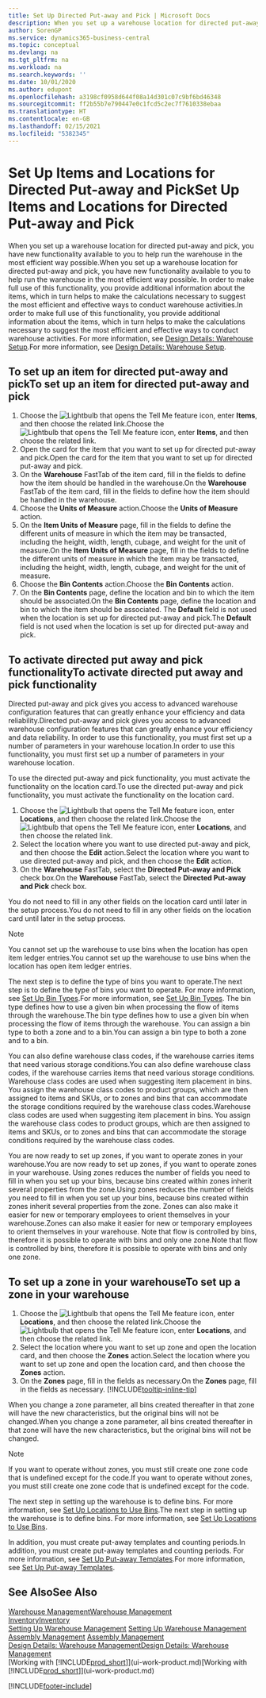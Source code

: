 ```yaml
---
title: Set Up Directed Put-away and Pick | Microsoft Docs
description: When you set up a warehouse location for directed put-away and pick, you have new functionality available to you to help run the warehouse in the most efficient way possible.
author: SorenGP
ms.service: dynamics365-business-central
ms.topic: conceptual
ms.devlang: na
ms.tgt_pltfrm: na
ms.workload: na
ms.search.keywords: ''
ms.date: 10/01/2020
ms.author: edupont
ms.openlocfilehash: a3198cf0958d644f08a14d301c07c9bf6bd46348
ms.sourcegitcommit: ff2b55b7e790447e0c1fcd5c2ec7f7610338ebaa
ms.translationtype: HT
ms.contentlocale: en-GB
ms.lasthandoff: 02/15/2021
ms.locfileid: "5382345"
---
```

# <a name="set-up-items-and-locations-for-directed-put-away-and-pick"></a><span data-ttu-id="925f6-103">Set Up Items and Locations for Directed Put-away and Pick</span><span class="sxs-lookup"><span data-stu-id="925f6-103">Set Up Items and Locations for Directed Put-away and Pick</span></span>
<span data-ttu-id="925f6-104">When you set up a warehouse location for directed put-away and pick, you have new functionality available to you to help run the warehouse in the most efficient way possible.</span><span class="sxs-lookup"><span data-stu-id="925f6-104">When you set up a warehouse location for directed put-away and pick, you have new functionality available to you to help run the warehouse in the most efficient way possible.</span></span> <span data-ttu-id="925f6-105">In order to make full use of this functionality, you provide additional information about the items, which in turn helps to make the calculations necessary to suggest the most efficient and effective ways to conduct warehouse activities.</span><span class="sxs-lookup"><span data-stu-id="925f6-105">In order to make full use of this functionality, you provide additional information about the items, which in turn helps to make the calculations necessary to suggest the most efficient and effective ways to conduct warehouse activities.</span></span> <span data-ttu-id="925f6-106">For more information, see [Design Details: Warehouse Setup](design-details-warehouse-setup.md).</span><span class="sxs-lookup"><span data-stu-id="925f6-106">For more information, see [Design Details: Warehouse Setup](design-details-warehouse-setup.md).</span></span>

## <a name="to-set-up-an-item-for-directed-put-away-and-pick"></a><span data-ttu-id="925f6-107">To set up an item for directed put-away and pick</span><span class="sxs-lookup"><span data-stu-id="925f6-107">To set up an item for directed put-away and pick</span></span>  
1.  <span data-ttu-id="925f6-108">Choose the ![Lightbulb that opens the Tell Me feature](media/ui-search/search_small.png "Tell me what you want to do") icon, enter **Items**, and then choose the related link.</span><span class="sxs-lookup"><span data-stu-id="925f6-108">Choose the ![Lightbulb that opens the Tell Me feature](media/ui-search/search_small.png "Tell me what you want to do") icon, enter **Items**, and then choose the related link.</span></span>  
2.  <span data-ttu-id="925f6-109">Open the card for the item that you want to set up for directed put-away and pick.</span><span class="sxs-lookup"><span data-stu-id="925f6-109">Open the card for the item that you want to set up for directed put-away and pick.</span></span>
3. <span data-ttu-id="925f6-110">On the **Warehouse** FastTab of the item card, fill in the fields to define how the item should be handled in the warehouse.</span><span class="sxs-lookup"><span data-stu-id="925f6-110">On the **Warehouse** FastTab of the item card, fill in the fields to define how the item should be handled in the warehouse.</span></span>  
4.  <span data-ttu-id="925f6-111">Choose the **Units of Measure** action.</span><span class="sxs-lookup"><span data-stu-id="925f6-111">Choose the **Units of Measure** action.</span></span>
5. <span data-ttu-id="925f6-112">On the **Item Units of Measure** page, fill in the fields to define the different units of measure in which the item may be transacted, including the height, width, length, cubage, and weight for the unit of measure.</span><span class="sxs-lookup"><span data-stu-id="925f6-112">On the **Item Units of Measure** page, fill in the fields to define the different units of measure in which the item may be transacted, including the height, width, length, cubage, and weight for the unit of measure.</span></span>
6. <span data-ttu-id="925f6-113">Choose the **Bin Contents** action.</span><span class="sxs-lookup"><span data-stu-id="925f6-113">Choose the **Bin Contents** action.</span></span>
7. <span data-ttu-id="925f6-114">On the **Bin Contents** page, define the location and bin to which the item should be associated.</span><span class="sxs-lookup"><span data-stu-id="925f6-114">On the **Bin Contents** page, define the location and bin to which the item should be associated.</span></span> <span data-ttu-id="925f6-115">The **Default** field is not used when the location is set up for directed put-away and pick.</span><span class="sxs-lookup"><span data-stu-id="925f6-115">The **Default** field is not used when the location is set up for directed put-away and pick.</span></span>  

## <a name="to-activate-directed-put-away-and-pick-functionality"></a><span data-ttu-id="925f6-116">To activate directed put away and pick functionality</span><span class="sxs-lookup"><span data-stu-id="925f6-116">To activate directed put away and pick functionality</span></span>  
<span data-ttu-id="925f6-117">Directed put-away and pick gives you access to advanced warehouse configuration features that can greatly enhance your efficiency and data reliability.</span><span class="sxs-lookup"><span data-stu-id="925f6-117">Directed put-away and pick gives you access to advanced warehouse configuration features that can greatly enhance your efficiency and data reliability.</span></span> <span data-ttu-id="925f6-118">In order to use this functionality, you must first set up a number of parameters in your warehouse location.</span><span class="sxs-lookup"><span data-stu-id="925f6-118">In order to use this functionality, you must first set up a number of parameters in your warehouse location.</span></span>  

<span data-ttu-id="925f6-119">To use the directed put-away and pick functionality, you must activate the functionality on the location card.</span><span class="sxs-lookup"><span data-stu-id="925f6-119">To use the directed put-away and pick functionality, you must activate the functionality on the location card.</span></span>    
1.  <span data-ttu-id="925f6-120">Choose the ![Lightbulb that opens the Tell Me feature](media/ui-search/search_small.png "Tell me what you want to do") icon, enter **Locations**, and then choose the related link.</span><span class="sxs-lookup"><span data-stu-id="925f6-120">Choose the ![Lightbulb that opens the Tell Me feature](media/ui-search/search_small.png "Tell me what you want to do") icon, enter **Locations**, and then choose the related link.</span></span>  
2.  <span data-ttu-id="925f6-121">Select the location where you want to use directed put-away and pick, and then choose the **Edit** action.</span><span class="sxs-lookup"><span data-stu-id="925f6-121">Select the location where you want to use directed put-away and pick, and then choose the **Edit** action.</span></span>  
3.  <span data-ttu-id="925f6-122">On the **Warehouse** FastTab, select the **Directed Put-away and Pick** check box.</span><span class="sxs-lookup"><span data-stu-id="925f6-122">On the **Warehouse** FastTab, select the **Directed Put-away and Pick** check box.</span></span>  

<span data-ttu-id="925f6-123">You do not need to fill in any other fields on the location card until later in the setup process.</span><span class="sxs-lookup"><span data-stu-id="925f6-123">You do not need to fill in any other fields on the location card until later in the setup process.</span></span>  

> [!NOTE]  
>  <span data-ttu-id="925f6-124">You cannot set up the warehouse to use bins when the location has open item ledger entries.</span><span class="sxs-lookup"><span data-stu-id="925f6-124">You cannot set up the warehouse to use bins when the location has open item ledger entries.</span></span>  

<span data-ttu-id="925f6-125">The next step is to define the type of bins you want to operate.</span><span class="sxs-lookup"><span data-stu-id="925f6-125">The next step is to define the type of bins you want to operate.</span></span> <span data-ttu-id="925f6-126">For more information, see [Set Up Bin Types](warehouse-how-to-set-up-bin-types.md).</span><span class="sxs-lookup"><span data-stu-id="925f6-126">For more information, see [Set Up Bin Types](warehouse-how-to-set-up-bin-types.md).</span></span> <span data-ttu-id="925f6-127">The bin type defines how to use a given bin when processing the flow of items through the warehouse.</span><span class="sxs-lookup"><span data-stu-id="925f6-127">The bin type defines how to use a given bin when processing the flow of items through the warehouse.</span></span> <span data-ttu-id="925f6-128">You can assign a bin type to both a zone and to a bin.</span><span class="sxs-lookup"><span data-stu-id="925f6-128">You can assign a bin type to both a zone and to a bin.</span></span>  

<span data-ttu-id="925f6-129">You can also define warehouse class codes, if the warehouse carries items that need various storage conditions.</span><span class="sxs-lookup"><span data-stu-id="925f6-129">You can also define warehouse class codes, if the warehouse carries items that need various storage conditions.</span></span> <span data-ttu-id="925f6-130">Warehouse class codes are used when suggesting item placement in bins. You assign the warehouse class codes to product groups, which are then assigned to items and SKUs, or to zones and bins that can accommodate the storage conditions required by the warehouse class codes.</span><span class="sxs-lookup"><span data-stu-id="925f6-130">Warehouse class codes are used when suggesting item placement in bins. You assign the warehouse class codes to product groups, which are then assigned to items and SKUs, or to zones and bins that can accommodate the storage conditions required by the warehouse class codes.</span></span>  

<span data-ttu-id="925f6-131">You are now ready to set up zones, if you want to operate zones in your warehouse.</span><span class="sxs-lookup"><span data-stu-id="925f6-131">You are now ready to set up zones, if you want to operate zones in your warehouse.</span></span> <span data-ttu-id="925f6-132">Using zones reduces the number of fields you need to fill in when you set up your bins, because bins created within zones inherit several properties from the zone.</span><span class="sxs-lookup"><span data-stu-id="925f6-132">Using zones reduces the number of fields you need to fill in when you set up your bins, because bins created within zones inherit several properties from the zone.</span></span> <span data-ttu-id="925f6-133">Zones can also make it easier for new or temporary employees to orient themselves in your warehouse.</span><span class="sxs-lookup"><span data-stu-id="925f6-133">Zones can also make it easier for new or temporary employees to orient themselves in your warehouse.</span></span> <span data-ttu-id="925f6-134">Note that flow is controlled by bins, therefore it is possible to operate with bins and only one zone.</span><span class="sxs-lookup"><span data-stu-id="925f6-134">Note that flow is controlled by bins, therefore it is possible to operate with bins and only one zone.</span></span>  

## <a name="to-set-up-a-zone-in-your-warehouse"></a><span data-ttu-id="925f6-135">To set up a zone in your warehouse</span><span class="sxs-lookup"><span data-stu-id="925f6-135">To set up a zone in your warehouse</span></span>  
1.  <span data-ttu-id="925f6-136">Choose the ![Lightbulb that opens the Tell Me feature](media/ui-search/search_small.png "Tell me what you want to do") icon, enter **Locations**, and then choose the related link.</span><span class="sxs-lookup"><span data-stu-id="925f6-136">Choose the ![Lightbulb that opens the Tell Me feature](media/ui-search/search_small.png "Tell me what you want to do") icon, enter **Locations**, and then choose the related link.</span></span>  
2.  <span data-ttu-id="925f6-137">Select the location where you want to set up zone and open the location card, and then choose the **Zones** action.</span><span class="sxs-lookup"><span data-stu-id="925f6-137">Select the location where you want to set up zone and open the location card, and then choose the **Zones** action.</span></span>  
3.  <span data-ttu-id="925f6-138">On the **Zones** page, fill in the fields as necessary.</span><span class="sxs-lookup"><span data-stu-id="925f6-138">On the **Zones** page, fill in the fields as necessary.</span></span> [!INCLUDE[tooltip-inline-tip](includes/tooltip-inline-tip_md.md)]  

<span data-ttu-id="925f6-139">When you change a zone parameter, all bins created thereafter in that zone will have the new characteristics, but the original bins will not be changed.</span><span class="sxs-lookup"><span data-stu-id="925f6-139">When you change a zone parameter, all bins created thereafter in that zone will have the new characteristics, but the original bins will not be changed.</span></span>  

> [!NOTE]  
>  <span data-ttu-id="925f6-140">If you want to operate without zones, you must still create one zone code that is undefined except for the code.</span><span class="sxs-lookup"><span data-stu-id="925f6-140">If you want to operate without zones, you must still create one zone code that is undefined except for the code.</span></span>  

<span data-ttu-id="925f6-141">The next step in setting up the warehouse is to define bins. For more information, see [Set Up Locations to Use Bins](warehouse-how-to-set-up-locations-to-use-bins.md).</span><span class="sxs-lookup"><span data-stu-id="925f6-141">The next step in setting up the warehouse is to define bins. For more information, see [Set Up Locations to Use Bins](warehouse-how-to-set-up-locations-to-use-bins.md).</span></span>  

<span data-ttu-id="925f6-142">In addition, you must create put-away templates and counting periods.</span><span class="sxs-lookup"><span data-stu-id="925f6-142">In addition, you must create put-away templates and counting periods.</span></span> <span data-ttu-id="925f6-143">For more information, see [Set Up Put-away Templates](warehouse-how-to-set-up-put-away-templates.md).</span><span class="sxs-lookup"><span data-stu-id="925f6-143">For more information, see [Set Up Put-away Templates](warehouse-how-to-set-up-put-away-templates.md).</span></span>  

## <a name="see-also"></a><span data-ttu-id="925f6-144">See Also</span><span class="sxs-lookup"><span data-stu-id="925f6-144">See Also</span></span>  
[<span data-ttu-id="925f6-145">Warehouse Management</span><span class="sxs-lookup"><span data-stu-id="925f6-145">Warehouse Management</span></span>](warehouse-manage-warehouse.md)  
[<span data-ttu-id="925f6-146">Inventory</span><span class="sxs-lookup"><span data-stu-id="925f6-146">Inventory</span></span>](inventory-manage-inventory.md)  
<span data-ttu-id="925f6-147">[Setting Up Warehouse Management](warehouse-setup-warehouse.md)   </span><span class="sxs-lookup"><span data-stu-id="925f6-147">[Setting Up Warehouse Management](warehouse-setup-warehouse.md)   </span></span>  
<span data-ttu-id="925f6-148">[Assembly Management](assembly-assemble-items.md)  </span><span class="sxs-lookup"><span data-stu-id="925f6-148">[Assembly Management](assembly-assemble-items.md)  </span></span>  
[<span data-ttu-id="925f6-149">Design Details: Warehouse Management</span><span class="sxs-lookup"><span data-stu-id="925f6-149">Design Details: Warehouse Management</span></span>](design-details-warehouse-management.md)  
<span data-ttu-id="925f6-150">[Working with [!INCLUDE[prod_short](includes/prod_short.md)]](ui-work-product.md)</span><span class="sxs-lookup"><span data-stu-id="925f6-150">[Working with [!INCLUDE[prod_short](includes/prod_short.md)]](ui-work-product.md)</span></span>  


[!INCLUDE[footer-include](includes/footer-banner.md)]